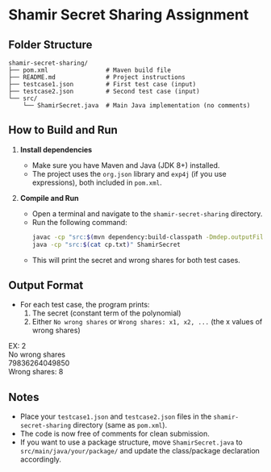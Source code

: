 # Shamir Secret Sharing Assignment

## Folder Structure

```
shamir-secret-sharing/
├── pom.xml                # Maven build file
├── README.md              # Project instructions
├── testcase1.json         # First test case (input)
├── testcase2.json         # Second test case (input)
└── src/
    └── ShamirSecret.java  # Main Java implementation (no comments)
```

## How to Build and Run

1. **Install dependencies**
   - Make sure you have Maven and Java (JDK 8+) installed.
   - The project uses the `org.json` library and `exp4j` (if you use expressions), both included in `pom.xml`.

2. **Compile and Run**
   - Open a terminal and navigate to the `shamir-secret-sharing` directory.
   - Run the following command:
     ```sh
     javac -cp "src:$(mvn dependency:build-classpath -Dmdep.outputFile=cp.txt >/dev/null && cat cp.txt)" src/ShamirSecret.java
     java -cp "src:$(cat cp.txt)" ShamirSecret
     ```
   - This will print the secret and wrong shares for both test cases.

## Output Format
- For each test case, the program prints:
  1. The secret (constant term of the polynomial)
  2. Either `No wrong shares` or `Wrong shares: x1, x2, ...` (the x values of wrong shares)

EX:  2 <br/>
No wrong shares<br/>
79836264049850<br/>
Wrong shares: 8

## Notes
- Place your `testcase1.json` and `testcase2.json` files in the `shamir-secret-sharing` directory (same as `pom.xml`).
- The code is now free of comments for clean submission.
- If you want to use a package structure, move `ShamirSecret.java` to `src/main/java/your/package/` and update the class/package declaration accordingly. 
